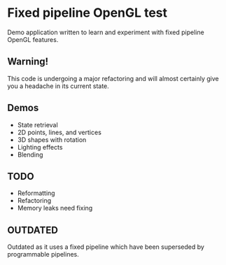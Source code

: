 # Fixed pipeline OpenGL test

Demo application written to learn and experiment with fixed pipeline OpenGL features.

## Warning!

This code is undergoing a major refactoring and will almost certainly give you a headache in its current state.

## Demos

 * State retrieval
 * 2D points, lines, and vertices
 * 3D shapes with rotation
 * Lighting effects
 * Blending

## TODO

 * Reformatting
 * Refactoring
 * Memory leaks need fixing

## OUTDATED

Outdated as it uses a fixed pipeline which have been superseded by programmable pipelines. 